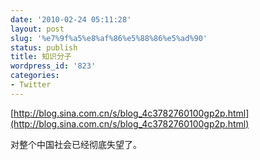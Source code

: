 ```yaml
---
date: '2010-02-24 05:11:28'
layout: post
slug: '%e7%9f%a5%e8%af%86%e5%88%86%e5%ad%90'
status: publish
title: 知识分子
wordpress_id: '823'
categories:
- Twitter
---
```


[http://blog.sina.com.cn/s/blog_4c3782760100gp2p.html](http://blog.sina.com.cn/s/blog_4c3782760100gp2p.html)

对整个中国社会已经彻底失望了。
